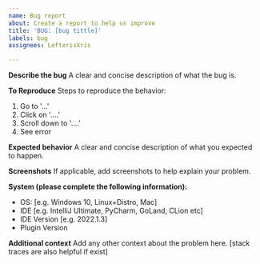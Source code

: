 ```yaml
---
name: Bug report
about: Create a report to help us improve
title: 'BUG: [bug tittle]'
labels: bug
assignees: LefterisXris

---
```


**Describe the bug**
A clear and concise description of what the bug is.

**To Reproduce**
Steps to reproduce the behavior:
1. Go to '...'
2. Click on '....'
3. Scroll down to '....'
4. See error

**Expected behavior**
A clear and concise description of what you expected to happen.

**Screenshots**
If applicable, add screenshots to help explain your problem.

**System (please complete the following information):**

- OS: [e.g. Windows 10, Linux+Distro, Mac]
- IDE [e.g. IntelliJ Ultimate, PyCharm, GoLand, CLion etc]
- IDE Version [e.g. 2022.1.3]
- Plugin Version

**Additional context**
Add any other context about the problem here. [stack traces are also helpful if exist]
